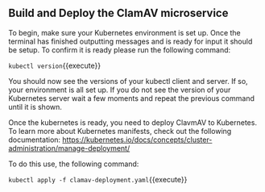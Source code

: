 ## Build and Deploy the ClamAV microservice

To begin, make sure your Kubernetes environment is set up. Once the terminal has finished outputting messages and is ready for input it should be setup. To confirm it is ready please run the following command:

`kubectl version`{{execute}}

You should now see the versions of your kubectl client and server. If so, your environment is all set up. If you do not see the version of your Kubernetes server wait a few moments and repeat the previous command until it is shown.
 

Once the kubernetes is ready, you need to deploy ClavmAV to Kubernetes. To learn more about Kubernetes manifests, check out the following documentation: https://kubernetes.io/docs/concepts/cluster-administration/manage-deployment/

To do this use, the following command:

`kubectl apply -f clamav-deployment.yaml`{{execute}}
